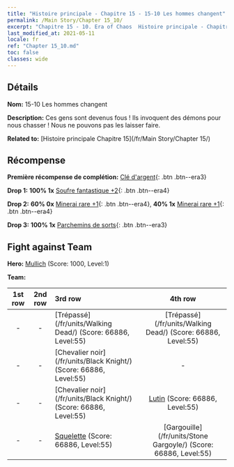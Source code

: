 ```yaml
---
title: "Histoire principale - Chapitre 15 - 15-10 Les hommes changent"
permalink: /Main Story/Chapter 15_10/
excerpt: "Chapitre 15 - 10. Era of Chaos  Histoire principale - Chapitre 15_10. 15-10 Les hommes changent"
last_modified_at: 2021-05-11
locale: fr
ref: "Chapter 15_10.md"
toc: false
classes: wide
---
```


## Détails

 **Nom:** 15-10 Les hommes changent

 **Description:** Ces gens sont devenus fous ! Ils invoquent des démons pour nous chasser ! Nous ne pouvons pas les laisser faire.

 **Related to:** [Histoire principale Chapitre 15](/fr/Main Story/Chapter 15/)

## Récompense

 **Première récompense de complétion:** [Clé d'argent](/ItemsFR/con_693/){: .btn .btn--era3}

 **Drop 1:** **100% 1x** [Soufre fantastique +2](/ItemsFR/mat_50/){: .btn .btn--era4}

 **Drop 2:** **60% 0x** [Minerai rare +1](/ItemsFR/mat_40/){: .btn .btn--era4}, **40% 1x** [Minerai rare +1](/ItemsFR/mat_40/){: .btn .btn--era4}

 **Drop 3:** **100% 1x** [Parchemins de sorts](/ItemsFR/con_694/){: .btn .btn--era3}


## Fight against Team
 **Hero:** [Mullich](/fr/heroes/Mullich/) (Score: 1000, Level:1)

 **Team:**


  | 1st row | 2nd row | 3rd row | 4th row |
  |:----:|:----:|:----|:----:|
  | - | - | [Trépassé](/fr/units/Walking Dead/) (Score: 66886, Level:55)  | [Trépassé](/fr/units/Walking Dead/) (Score: 66886, Level:55)  |
  | - | - | [Chevalier noir](/fr/units/Black Knight/) (Score: 66886, Level:55)  | - |
  | - | - | [Chevalier noir](/fr/units/Black Knight/) (Score: 66886, Level:55)  | [Lutin](/fr/units/Gremlin/) (Score: 66886, Level:55)  |
  | - | - | [Squelette](/fr/units/Skeleton/) (Score: 66886, Level:55)  | [Gargouille](/fr/units/Stone Gargoyle/) (Score: 66886, Level:55)  |


